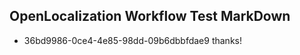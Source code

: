 ## OpenLocalization Workflow Test MarkDown
* 36bd9986-0ce4-4e85-98dd-09b6dbbfdae9 thanks!

<!--HONumber=Sep16_HO1-->


